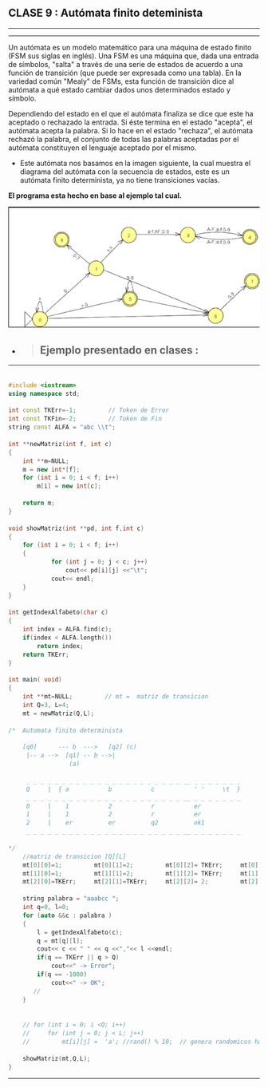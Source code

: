 ## CLASE 9 : **Autómata finito deteminista**
___
___

Un autómata es un modelo matemático para una máquina de estado finito (FSM sus siglas en inglés). Una FSM es una máquina que, dada una entrada de símbolos, "salta" a través de una serie de estados de acuerdo a una función de transición (que puede ser expresada como una tabla). En la variedad común "Mealy" de FSMs, esta función de transición dice al autómata a qué estado cambiar dados unos determinados estado y símbolo.

Dependiendo del estado en el que el autómata finaliza se dice que este ha aceptado o rechazado la entrada. Si éste termina en el estado "acepta", el autómata acepta la palabra. Si lo hace en el estado "rechaza", el autómata rechazó la palabra, el conjunto de todas las palabras aceptadas por el autómata constituyen el lenguaje aceptado por el mismo.

* Este autómata nos basamos en la imagen siguiente, la cual muestra el diagrama del autómata con la secuencia de estados, este es un autómata finito determinista, ya no tiene transiciones vacías.

**El programa esta hecho en base al ejemplo tal cual.**

![Suma](aut%C3%B3mata%20.png "Suma de punteros")


* > ## Ejemplo presentado en clases :

____
```c++ 

#include <iostream>
using namespace std;

int const TKErr=-1;         // Token de Error
int const TKFin=-2;         // Token de Fin
string const ALFA = "abc \\t";

int **newMatriz(int f, int c)
{    
    int **m=NULL;
    m = new int*[f];
    for (int i = 0; i < f; i++)
        m[i] = new int[c];

    return m;
}

void showMatriz(int **pd, int f,int c)
{
    for (int i = 0; i < f; i++)
    {
            for (int j = 0; j < c; j++)
                cout<< pd[i][j] <<"\t";   
            cout<< endl;
    }
}

int getIndexAlfabeto(char c)
{
    int index = ALFA.find(c);
    if(index < ALFA.length())
        return index;
    return TKErr;    
}

int main( void) 
{
    int **mt=NULL;         // mt =  matriz de transicion
    int Q=3, L=4;
    mt = newMatriz(Q,L);
    
/*  Automata finito determinista

    [q0]      --- b  --->   [q2] (c)
     |-- a -->  [q1] -- b -->|
                 (a)

     _ _ _ _ _ _ _ _ _ _ _ _ _ _ _ _ _ _ _ _ _ _ __ _ _ _ _ _ _ _ 
     Q     |  { a           b           c           ' '     \t  }
     _ _ _ _ _ _ _ _ _ _ _ _ _ _ _ _ _ _ _ _ _ _ __ _ _ _ _ _ _ _ 
     0     |    1           2           r           er
     1     |    1           2           r           er
     2     |    er          er          q2          ok1
     _ _ _ _ _ _ _ _ _ _ _ _ _ _ _ _ _ _ _ _ _ _ __ _ _ _ _ _ _ _ 

*/
    //matriz de transicion [Q][L]
    mt[0][0]=1;         mt[0][1]=2;         mt[0][2]= TKErr;     mt[0][3]= TKErr;
    mt[1][0]=1;         mt[1][1]=2;         mt[1][2]= TKErr;     mt[1][3]= TKErr;
    mt[2][0]=TKErr;     mt[2][1]=TKErr;     mt[2][2]= 2;         mt[2][3]= -1000; 

    string palabra = "aaabcc ";
    int q=0, l=0;
    for (auto &&c : palabra )
    {
        l = getIndexAlfabeto(c);
        q = mt[q][l];
        cout<< c << " " << q <<","<< l <<endl;
        if(q == TKErr || q > Q)
            cout<<" -> Error";
        if(q == -1000)
            cout<<" -> OK";
       // 
    }
     
    
    // for (int i = 0; i <Q; i++)
    //     for (int j = 0; j < L; j++)
    //         mt[i][j] =  'a'; //rand() % 10;  // genera randomicos hasta 10
    
    showMatriz(mt,Q,L);
}
``` 
___


